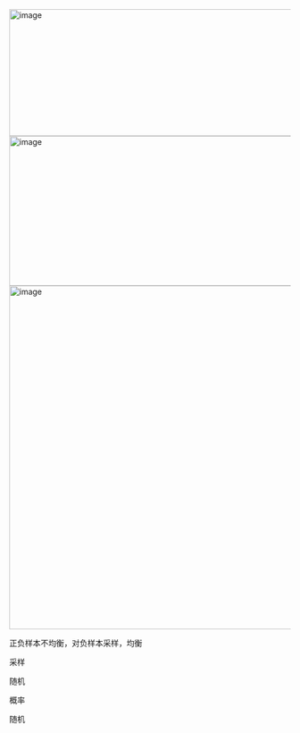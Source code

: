 <img width="528" height="227" alt="image" src="https://github.com/user-attachments/assets/727baae7-a80f-44d0-9f7a-532aa543af00" />


<img width="517" height="268" alt="image" src="https://github.com/user-attachments/assets/1618820d-abbd-4e17-9ec3-bce3cde49339" />

<img width="1125" height="615" alt="image" src="https://github.com/user-attachments/assets/c99adb2f-1191-44b7-84d1-640dce83ef7d" />


正负样本不均衡，对负样本采样，均衡

采样

随机

概率

随机

